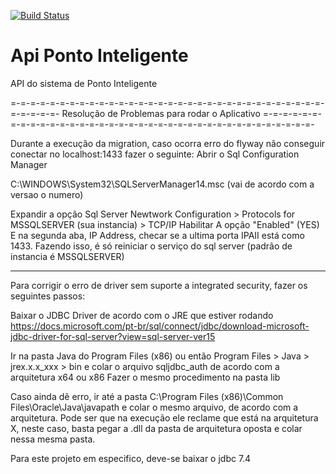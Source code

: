 [![Build Status](https://travis-ci.org/libelola/ponto-inteligente.svg?branch=master)](https://travis-ci.org/libelola/ponto-inteligente)
# Api Ponto Inteligente
API do sistema de Ponto Inteligente


=-=-=-=-=-=-=-=-=-=-=-=-=-=-=-=-=-=-=-=-=-=-=-=-=-=-=-=-=-=-=-=-=-=-=-=-=-
			Resolução de Problemas para rodar o Aplicativo
=-=-=-=-=-=-=-=-=-=-=-=-=-=-=-=-=-=-=-=-=-=-=-=-=-=-=-=-=-=-=-=-=-=-=-=-=-

Durante a execução da migration, caso ocorra erro do flyway não conseguir conectar no localhost:1433 fazer o seguinte:
Abrir o Sql Configuration Manager 

C:\WINDOWS\System32\SQLServerManager14.msc (vai de acordo com a versao o numero)

Expandir a opção Sql Server Newtwork Configuration
	> Protocols for MSSQLSERVER (sua instancia)
		> TCP/IP
			Habilitar A opção "Enabled" (YES)
			E na segunda aba, IP Address, checar se a ultima porta IPAII está como 1433. Fazendo isso, é só reiniciar o serviço do sql server (padrão de instancia é MSSQLSERVER)

-------------------------------------------------------------------------------------------------------------------------------------------------

Para corrigir o erro de driver sem suporte a integrated security, fazer os seguintes passos:

Baixar o JDBC Driver de acordo com o JRE que estiver rodando
https://docs.microsoft.com/pt-br/sql/connect/jdbc/download-microsoft-jdbc-driver-for-sql-server?view=sql-server-ver15

Ir na pasta Java do Program Files (x86) ou então Program Files > Java > jrex.x.x_xxx > bin e colar o arquivo sqljdbc_auth de acordo com a arquitetura x64 ou x86
Fazer o mesmo procedimento na pasta lib


Caso ainda dê erro, ir até a pasta C:\Program Files (x86)\Common Files\Oracle\Java\javapath e colar o mesmo arquivo, de acordo com a arquitetura. Pode ser que na execução ele reclame que está na arquitetura X, neste caso, basta pegar a .dll da pasta de arquitetura oposta e colar nessa mesma pasta.

Para este projeto em especifico, deve-se baixar o jdbc 7.4
